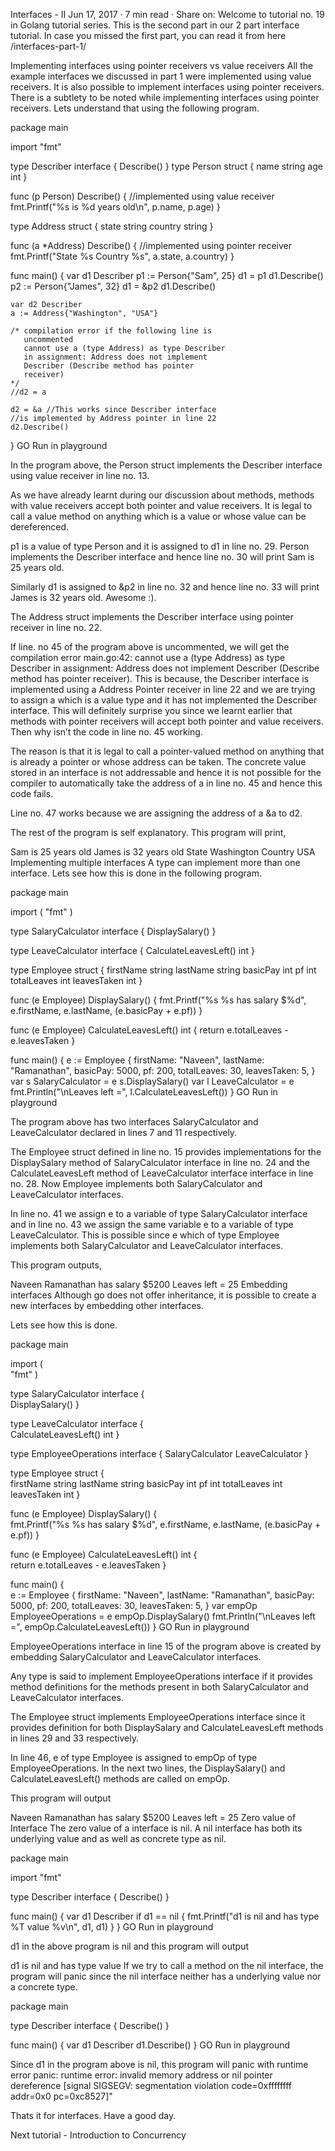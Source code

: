 Interfaces - II
Jun 17, 2017
· 7 min read
 · Share on:
Welcome to tutorial no. 19 in Golang tutorial series. This is the second part in our 2 part interface tutorial. In case you missed the first part, you can read it from here /interfaces-part-1/

Implementing interfaces using pointer receivers vs value receivers
All the example interfaces we discussed in part 1 were implemented using value receivers. It is also possible to implement interfaces using pointer receivers. There is a subtlety to be noted while implementing interfaces using pointer receivers. Lets understand that using the following program.

package main

import "fmt"

type Describer interface {
	Describe()
}
type Person struct {
	name string
	age  int
}

func (p Person) Describe() { //implemented using value receiver
	fmt.Printf("%s is %d years old\n", p.name, p.age)
}

type Address struct {
	state   string
	country string
}

func (a *Address) Describe() { //implemented using pointer receiver
	fmt.Printf("State %s Country %s", a.state, a.country)
}

func main() {
	var d1 Describer
	p1 := Person{"Sam", 25}
	d1 = p1
	d1.Describe()
	p2 := Person{"James", 32}
	d1 = &p2
	d1.Describe()

	var d2 Describer
	a := Address{"Washington", "USA"}

	/* compilation error if the following line is
	   uncommented
	   cannot use a (type Address) as type Describer
	   in assignment: Address does not implement
	   Describer (Describe method has pointer
	   receiver)
	*/
	//d2 = a

	d2 = &a //This works since Describer interface
	//is implemented by Address pointer in line 22
	d2.Describe()

}
GO
Run in playground

In the program above, the Person struct implements the Describer interface using value receiver in line no. 13.

As we have already learnt during our discussion about methods, methods with value receivers accept both pointer and value receivers. It is legal to call a value method on anything which is a value or whose value can be dereferenced.

p1 is a value of type Person and it is assigned to d1 in line no. 29. Person implements the Describer interface and hence line no. 30 will print Sam is 25 years old.

Similarly d1 is assigned to &p2 in line no. 32 and hence line no. 33 will print James is 32 years old. Awesome :).

The Address struct implements the Describer interface using pointer receiver in line no. 22.

If line. no 45 of the program above is uncommented, we will get the compilation error main.go:42: cannot use a (type Address) as type Describer in assignment: Address does not implement Describer (Describe method has pointer receiver). This is because, the Describer interface is implemented using a Address Pointer receiver in line 22 and we are trying to assign a which is a value type and it has not implemented the Describer interface. This will definitely surprise you since we learnt earlier that methods with pointer receivers will accept both pointer and value receivers. Then why isn’t the code in line no. 45 working.

The reason is that it is legal to call a pointer-valued method on anything that is already a pointer or whose address can be taken. The concrete value stored in an interface is not addressable and hence it is not possible for the compiler to automatically take the address of a in line no. 45 and hence this code fails.

Line no. 47 works because we are assigning the address of a &a to d2.

The rest of the program is self explanatory. This program will print,

Sam is 25 years old
James is 32 years old
State Washington Country USA
Implementing multiple interfaces
A type can implement more than one interface. Lets see how this is done in the following program.

package main

import (
	"fmt"
)

type SalaryCalculator interface {
	DisplaySalary()
}

type LeaveCalculator interface {
	CalculateLeavesLeft() int
}

type Employee struct {
	firstName string
	lastName string
	basicPay int
	pf int
	totalLeaves int
	leavesTaken int
}

func (e Employee) DisplaySalary() {
	fmt.Printf("%s %s has salary $%d", e.firstName, e.lastName, (e.basicPay + e.pf))
}

func (e Employee) CalculateLeavesLeft() int {
	return e.totalLeaves - e.leavesTaken
}

func main() {
	e := Employee {
		firstName: "Naveen",
		lastName: "Ramanathan",
		basicPay: 5000,
		pf: 200,
		totalLeaves: 30,
		leavesTaken: 5,
	}
	var s SalaryCalculator = e
	s.DisplaySalary()
	var l LeaveCalculator = e
	fmt.Println("\nLeaves left =", l.CalculateLeavesLeft())
}
GO
Run in playground

The program above has two interfaces SalaryCalculator and LeaveCalculator declared in lines 7 and 11 respectively.

The Employee struct defined in line no. 15 provides implementations for the DisplaySalary method of SalaryCalculator interface in line no. 24 and the CalculateLeavesLeft method of LeaveCalculator interface interface in line no. 28. Now Employee implements both SalaryCalculator and LeaveCalculator interfaces.

In line no. 41 we assign e to a variable of type SalaryCalculator interface and in line no. 43 we assign the same variable e to a variable of type LeaveCalculator. This is possible since e which of type Employee implements both SalaryCalculator and LeaveCalculator interfaces.

This program outputs,

Naveen Ramanathan has salary $5200
Leaves left = 25
Embedding interfaces
Although go does not offer inheritance, it is possible to create a new interfaces by embedding other interfaces.

Lets see how this is done.

package main

import (  
    "fmt"
)

type SalaryCalculator interface {  
    DisplaySalary()
}

type LeaveCalculator interface {  
    CalculateLeavesLeft() int
}

type EmployeeOperations interface {
	SalaryCalculator
	LeaveCalculator
}

type Employee struct {  
    firstName string
    lastName string
    basicPay int
    pf int
    totalLeaves int
    leavesTaken int
}

func (e Employee) DisplaySalary() {  
    fmt.Printf("%s %s has salary $%d", e.firstName, e.lastName, (e.basicPay + e.pf))
}

func (e Employee) CalculateLeavesLeft() int {  
    return e.totalLeaves - e.leavesTaken
}

func main() {  
    e := Employee {
        firstName: "Naveen",
        lastName: "Ramanathan",
        basicPay: 5000,
        pf: 200,
        totalLeaves: 30,
        leavesTaken: 5,
    }
    var empOp EmployeeOperations = e
    empOp.DisplaySalary()
    fmt.Println("\nLeaves left =", empOp.CalculateLeavesLeft())
}
GO
Run in playground

EmployeeOperations interface in line 15 of the program above is created by embedding SalaryCalculator and LeaveCalculator interfaces.

Any type is said to implement EmployeeOperations interface if it provides method definitions for the methods present in both SalaryCalculator and LeaveCalculator interfaces.

The Employee struct implements EmployeeOperations interface since it provides definition for both DisplaySalary and CalculateLeavesLeft methods in lines 29 and 33 respectively.

In line 46, e of type Employee is assigned to empOp of type EmployeeOperations. In the next two lines, the DisplaySalary() and CalculateLeavesLeft() methods are called on empOp.

This program will output

Naveen Ramanathan has salary $5200
Leaves left = 25
Zero value of Interface
The zero value of a interface is nil. A nil interface has both its underlying value and as well as concrete type as nil.

package main

import "fmt"

type Describer interface {
	Describe()
}

func main() {
	var d1 Describer
	if d1 == nil {
		fmt.Printf("d1 is nil and has type %T value %v\n", d1, d1)
	}
}
GO
Run in playground

d1 in the above program is nil and this program will output

d1 is nil and has type <nil> value <nil>
If we try to call a method on the nil interface, the program will panic since the nil interface neither has a underlying value nor a concrete type.

package main

type Describer interface {
	Describe()
}

func main() {
	var d1 Describer
	d1.Describe()
}
GO
Run in playground

Since d1 in the program above is nil, this program will panic with runtime error panic: runtime error: invalid memory address or nil pointer dereference [signal SIGSEGV: segmentation violation code=0xffffffff addr=0x0 pc=0xc8527]"

Thats it for interfaces. Have a good day.

Next tutorial - Introduction to Concurrency
